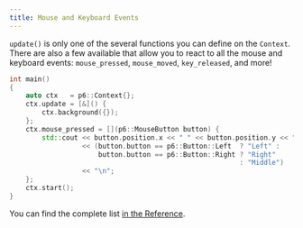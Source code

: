 ```yaml
---
title: Mouse and Keyboard Events
---
```


`update()` is only one of the several functions you can define on the `Context`.<br/>
There are also a few available that allow you to react to all the mouse and keyboard events: `mouse_pressed`, `mouse_moved`, `key_released`, and more!

```cpp
int main()
{
    auto ctx   = p6::Context{};
    ctx.update = [&]() {
        ctx.background({});
    };
    ctx.mouse_pressed = [](p6::MouseButton button) {
        std::cout << button.position.x << " " << button.position.y << "\n"
                  << (button.button == p6::Button::Left  ? "Left" :
                      button.button == p6::Button::Right ? "Right"
                                                         : "Middle")
                  << "\n";
    };
    ctx.start();
}
```

You can find the complete list [in the Reference](/reference/events).